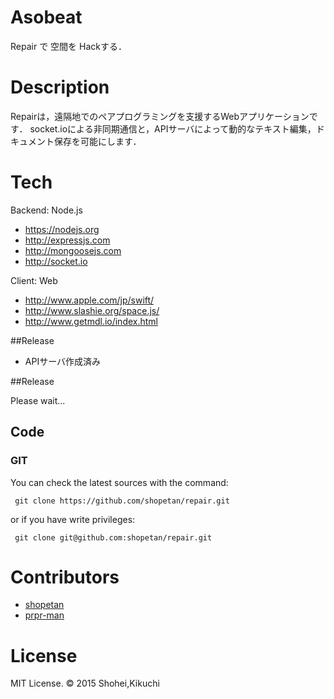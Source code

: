 # Asobeat

[](http://www.fastpic.jp/images.php?file=5688006971.png)

Repair で 空間を Hackする．

# Description
Repairは，遠隔地でのペアプログラミングを支援するWebアプリケーションです．
socket.ioによる非同期通信と，APIサーバによって動的なテキスト編集，ドキュメント保存を可能にします．


# Tech

Backend: Node.js

* https://nodejs.org
* http://expressjs.com
* http://mongoosejs.com
* http://socket.io

Client: Web

* http://www.apple.com/jp/swift/
* http://www.slashie.org/space.js/
* http://www.getmdl.io/index.html

##Release
* APIサーバ作成済み

##Release

Please wait...

## Code

### GIT

You can check the latest sources with the command:

```
 git clone https://github.com/shopetan/repair.git
  ```

or if you have write privileges:

```
 git clone git@github.com:shopetan/repair.git
  ```


# Contributors

* [shopetan](https://github.com/shopetan)
* [prpr-man](https://github.com/prpr-man)

# License

MIT License. © 2015 Shohei,Kikuchi
